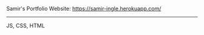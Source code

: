 Samir's Portfolio Website: 
https://samir-ingle.herokuapp.com/
*****************************************
JS, CSS, HTML
